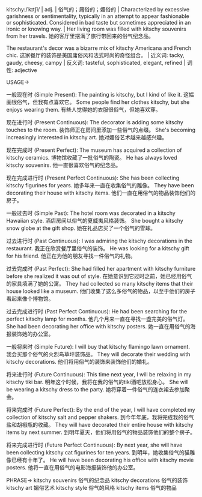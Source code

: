 kitschy:/ˈkɪtʃi/ | adj. | 俗气的；庸俗的；媚俗的 | Characterized by excessive garishness or sentimentality, typically in an attempt to appear fashionable or sophisticated.  Considered in bad taste but sometimes appreciated in an ironic or knowing way. |  Her living room was filled with kitschy souvenirs from her travels. 她的客厅里摆满了旅行带回来的俗气纪念品。

The restaurant's decor was a bizarre mix of kitschy Americana and French chic. 这家餐厅的装饰是美国庸俗风和法式时尚的奇怪组合。 | 近义词: tacky, gaudy, cheesy, campy | 反义词: tasteful, sophisticated, elegant, refined | 词性: adjective

USAGE->

一般现在时 (Simple Present):
The painting is kitschy, but I kind of like it. 这幅画很俗气，但我有点喜欢它。
Some people find her clothes kitschy, but she enjoys wearing them. 有些人觉得她的衣服很俗气，但她喜欢穿。


现在进行时 (Present Continuous):
The decorator is adding some kitschy touches to the room.  装饰师正在房间里添加一些俗气的点缀。
She's becoming increasingly interested in kitschy art. 她对媚俗艺术越来越感兴趣。


现在完成时 (Present Perfect):
The museum has acquired a collection of kitschy ceramics.  博物馆收藏了一批俗气的陶瓷。
He has always loved kitschy souvenirs. 他一直很喜欢俗气的纪念品。


现在完成进行时 (Present Perfect Continuous):
She has been collecting kitschy figurines for years. 她多年来一直在收集俗气的雕像。
They have been decorating their house with kitschy items. 他们一直在用俗气的物品装饰他们的房子。


一般过去时 (Simple Past):
The hotel room was decorated in a kitschy Hawaiian style. 酒店房间以俗气的夏威夷风格装饰。
She bought a kitschy snow globe at the gift shop. 她在礼品店买了一个俗气的雪球。


过去进行时 (Past Continuous):
I was admiring the kitschy decorations in the restaurant. 我正在欣赏餐厅里俗气的装饰。
He was looking for a kitschy gift for his friend. 他正在为他的朋友寻找一件俗气的礼物。


过去完成时 (Past Perfect):
She had filled her apartment with kitschy furniture before she realized it was out of style. 在她意识到它过时之前，她已经用俗气的家具填满了她的公寓。
They had collected so many kitschy items that their house looked like a museum. 他们收集了这么多俗气的物品，以至于他们的房子看起来像个博物馆。


过去完成进行时 (Past Perfect Continuous):
He had been searching for the perfect kitschy lamp for months. 他几个月来一直在寻找一盏完美的俗气灯。
She had been decorating her office with kitschy posters. 她一直在用俗气的海报装饰她的办公室。


一般将来时 (Simple Future):
I will buy that kitschy flamingo lawn ornament. 我会买那个俗气的火烈鸟草坪装饰品。
They will decorate their wedding with kitschy decorations. 他们将用俗气的装饰来装饰他们的婚礼。


将来进行时 (Future Continuous):
This time next year, I will be relaxing in my kitschy tiki bar. 明年这个时候，我将在我的俗气的tiki酒吧放松身心。
She will be wearing a kitschy dress to the party. 她将穿着一件俗气的连衣裙去参加聚会。


将来完成时 (Future Perfect):
By the end of the year, I will have completed my collection of kitschy salt and pepper shakers. 到今年年底，我将完成我的俗气盐和胡椒瓶的收藏。
They will have decorated their entire house with kitschy items by next summer. 到明年夏天，他们将用俗气的物品装饰他们的整个房子。


将来完成进行时 (Future Perfect Continuous):
By next year, she will have been collecting kitschy cat figurines for ten years. 到明年，她收集俗气的猫雕像已经有十年了。
He will have been decorating his office with kitschy movie posters. 他将一直在用俗气的电影海报装饰他的办公室。

PHRASE->
kitschy souvenirs 俗气的纪念品
kitschy decorations 俗气的装饰
kitschy art 媚俗艺术
kitschy style 俗气的风格
kitschy items 俗气的物品
